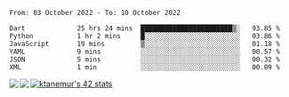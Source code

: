 <!--START_SECTION:waka-->

```text
From: 03 October 2022 - To: 10 October 2022

Dart             25 hrs 24 mins  ███████████████████████▒░   93.85 %
Python           1 hr 2 mins     █░░░░░░░░░░░░░░░░░░░░░░░░   03.86 %
JavaScript       19 mins         ▒░░░░░░░░░░░░░░░░░░░░░░░░   01.18 %
YAML             9 mins          ░░░░░░░░░░░░░░░░░░░░░░░░░   00.57 %
JSON             5 mins          ░░░░░░░░░░░░░░░░░░░░░░░░░   00.32 %
XML              1 min           ░░░░░░░░░░░░░░░░░░░░░░░░░   00.09 %
```

<!--END_SECTION:waka-->
<a href="https://github.com/anuraghazra/github-readme-stats">
  <img align="left" src="https://github-readme-stats.vercel.app/api?username=Tanesan&count_private=true&show_icons=true" />
<img align="left" src="https://github-readme-stats.vercel.app/api/top-langs/?username=Tanesan" />
</a>

[![ktanemur's 42 stats](https://badge42.vercel.app/api/v2/cl1wslf6s002109l771rng2w8/stats?cursusId=21&coalitionId=62)](https://github.com/JaeSeoKim/badge42)
